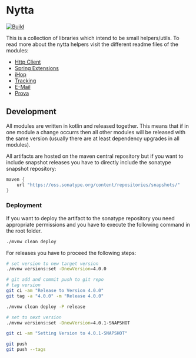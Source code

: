 # Nytta

[![Build](https://github.com/Timeular/nytta/actions/workflows/maven-build.yml/badge.svg?branch=main)](https://github.com/Timeular/nytta/actions/workflows/maven-build.yml)

This is a collection of libraries which intend to be small helpers/utils.
To read more about the nytta helpers visit the different readme files of the modules:

* [Http Client](http-client/README.md)
* [Spring Extensions](spring-ext/README.md)
* [iHop](ihop/README.md)
* [Tracking](tracking/README.md)
* [E-Mail](email/README.md)
* [Prova](prova/README.md)

## Development

All modules are written in kotlin and released together. This means that if in one module a change occurrs
then all other modules will be released with the same version (usually there are at least dependency upgrades
in all modules).

All artifacts are hosted on the maven central repository but if you want to include snapshot releases you have
to directly include the  sonatype snapshot repository:

```gradle
maven {
    url "https://oss.sonatype.org/content/repositories/snapshots/"
}
```

### Deployment

If you want to deploy the artifact to the sonatype repository you need appropriate permissions and you have to execute
the following command in the root folder.

```bash
./mvnw clean deploy
```

For releases you have to proceed the following steps:

```bash
# set version to new target version
./mvnw versions:set -DnewVersion=4.0.0

# git add and commit push to git repo
# tag version
git ci -am "Release to Version 4.0.0"
git tag -a "4.0.0" -m "Release 4.0.0"

./mvnw clean deploy -P release

# set to next version
./mvnw versions:set -DnewVersion=4.0.1-SNAPSHOT

git ci -am "Setting Version to 4.0.1-SNAPSHOT"

git push 
git push --tags
```

